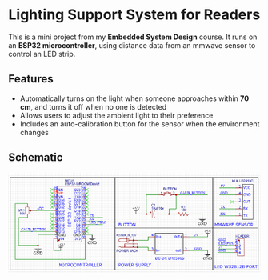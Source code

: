 
# Lighting Support System for Readers

This is a mini project from my **Embedded System Design** course. It runs on an **ESP32 microcontroller**, using distance data from an mmwave sensor to control an LED strip.


## Features

- Automatically turns on the light when someone approaches within **70 cm**, and turns it off when no one is detected  
- Allows users to adjust the ambient light to their preference  
- Includes an auto-calibration button for the sensor when the environment changes
## Schematic
![](/Image/schematic.png)

